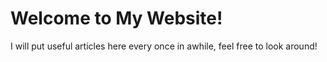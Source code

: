 # Welcome to My Website! 

I will put useful articles here every once in awhile, feel free to look around!
